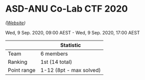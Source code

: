 <!-- SPDX-License-Identifier: CC-BY-NC-ND-4.0 -->
# ASD-ANU Co-Lab CTF 2020

_([Website](https://cecs.anu.edu.au/events/capture-flag-co-lab"))_

Wed, 9 Sep. 2020, 09:00 AEST - Wed, 9 Sep. 2020, 17:00 AEST

|             | Statistic
| ---         | ---
| Team        | 6 members
| Ranking     | 1st (14 total)
| Point range | 1-12 (8pt - max solved)
